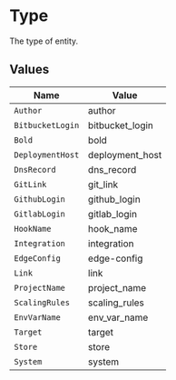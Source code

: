 # Type

The type of entity.


## Values

| Name             | Value            |
| ---------------- | ---------------- |
| `Author`         | author           |
| `BitbucketLogin` | bitbucket_login  |
| `Bold`           | bold             |
| `DeploymentHost` | deployment_host  |
| `DnsRecord`      | dns_record       |
| `GitLink`        | git_link         |
| `GithubLogin`    | github_login     |
| `GitlabLogin`    | gitlab_login     |
| `HookName`       | hook_name        |
| `Integration`    | integration      |
| `EdgeConfig`     | edge-config      |
| `Link`           | link             |
| `ProjectName`    | project_name     |
| `ScalingRules`   | scaling_rules    |
| `EnvVarName`     | env_var_name     |
| `Target`         | target           |
| `Store`          | store            |
| `System`         | system           |
